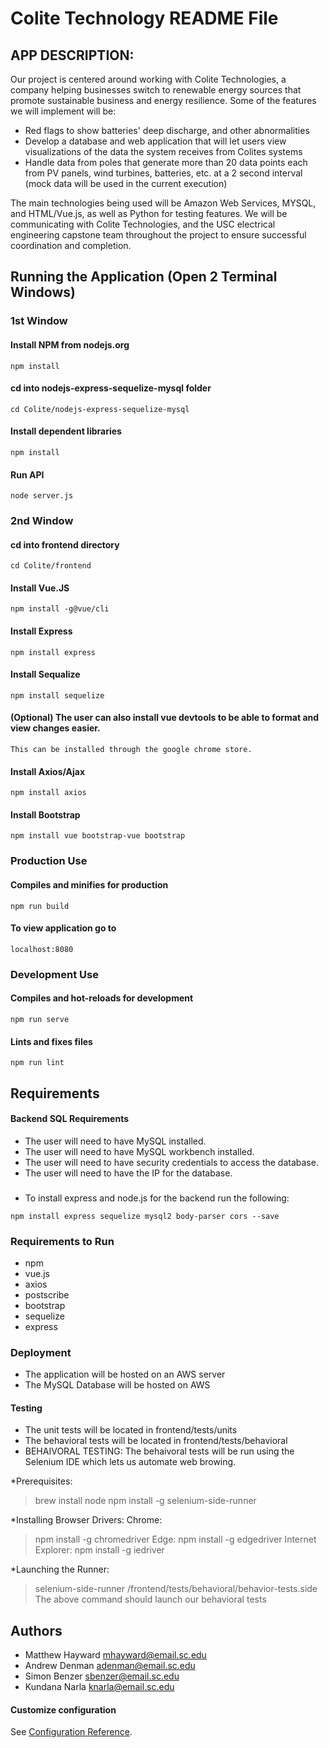 # Colite Technology README File

## APP DESCRIPTION:
Our project is centered around working with Colite Technologies, a company helping businesses switch to renewable energy sources that promote sustainable business and energy resilience. Some of the features we will implement will be:

- Red flags to show batteries' deep discharge, and other abnormalities
- Develop a database and web application that will let users view visualizations of the data the system receives from Colites systems
- Handle data from poles that generate more than 20 data points each from PV panels, wind turbines, batteries, etc. at a 2 second interval (mock data will be used in the current execution)

The main technologies being used will be Amazon Web Services, MYSQL, and HTML/Vue.js, as well as Python for testing features. We will be communicating with Colite Technologies, and the USC electrical engineering capstone team throughout the project to ensure successful coordination and completion.

## Running the Application (Open 2 Terminal Windows)

### 1st Window

#### Install NPM from nodejs.org
```
npm install
```

#### cd into nodejs-express-sequelize-mysql folder
```
cd Colite/nodejs-express-sequelize-mysql
```
#### Install dependent libraries
```
npm install
```

#### Run API
```
node server.js
```

### 2nd Window

#### cd into frontend directory
```
cd Colite/frontend
```

#### Install Vue.JS
```
npm install -g@vue/cli
```
#### Install Express
```
npm install express
```

#### Install Sequalize
```
npm install sequelize
```

#### (Optional) The user can also install vue devtools to be able to format and view changes easier. 
```
This can be installed through the google chrome store. 
```

#### Install Axios/Ajax
```
npm install axios
```

#### Install Bootstrap
```
npm install vue bootstrap-vue bootstrap
```

### Production Use

#### Compiles and minifies for production
```
npm run build
```
#### To view application go to
```
localhost:8080
```
### Development Use

#### Compiles and hot-reloads for development
```
npm run serve
```

#### Lints and fixes files
```
npm run lint
```
## Requirements

#### Backend SQL Requirements
- The user will need to have MySQL installed.
- The user will need to have MySQL workbench installed.
- The user will need to have security credentials to access the database.
- The user will need to have the IP for the database.

###
- To install express and node.js for the backend run the following:
```
npm install express sequelize mysql2 body-parser cors --save
```

### Requirements to Run
- npm
- vue.js
- axios
- postscribe
- bootstrap
- sequelize
- express

### Deployment

- The application will be hosted on an AWS server
- The MySQL Database will be hosted on AWS


#### Testing

- The unit tests will be located in frontend/tests/units
- The behavioral tests will be located in frontend/tests/behavioral
- BEHAIVORAL TESTING:
The behaivoral tests will be run using the Selenium IDE which lets us automate web browing.

*Prerequisites:
> brew install node
> npm install -g selenium-side-runner

*Installing Browser Drivers:
Chrome:
> npm install -g chromedriver
Edge:
> npm install -g edgedriver
Internet Explorer:
> npm install -g iedriver

*Launching the Runner:
> selenium-side-runner /frontend/tests/behavioral/behavior-tests.side
The above command should launch our behavioral tests 

## Authors

- Matthew Hayward mhayward@email.sc.edu
- Andrew Denman adenman@email.sc.edu
- Simon Benzer sbenzer@email.sc.edu
- Kundana Narla knarla@email.sc.edu

#### Customize configuration
See [Configuration Reference](https://cli.vuejs.org/config/).
